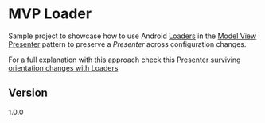 MVP Loader
=======

Sample project to showcase how to use Android [Loaders](https://developer.android.com/intl/es/guide/components/loaders.html) in the [Model View Presenter](https://en.wikipedia.org/wiki/Model%E2%80%93view%E2%80%93presenter) pattern to preserve a _Presenter_ across configuration changes. 

For a full explanation with this approach check this [Presenter surviving orientation changes with Loaders]()


## Version
1.0.0

